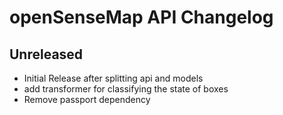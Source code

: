 # openSenseMap API Changelog

## Unreleased
- Initial Release after splitting api and models
- add transformer for classifying the state of boxes
- Remove passport dependency
